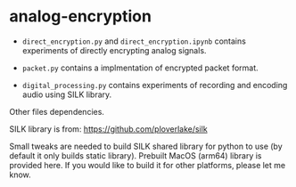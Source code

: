 # analog-encryption

- `direct_encryption.py` and `direct_encryption.ipynb` contains experiments of directly encrypting analog signals.

- `packet.py` contains a implmentation of encrypted packet format.

- `digital_processing.py` contains experiments of recording and encoding audio using SILK library.

Other files dependencies.

SILK library is from: https://github.com/ploverlake/silk

Small tweaks are needed to build SILK shared library for python to use (by default it only builds static library).
Prebuilt MacOS (arm64) library is provided here. If you would like to build it for other platforms, please let me know.

